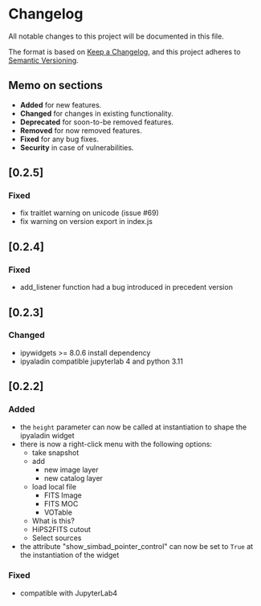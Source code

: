 # Changelog

All notable changes to this project will be documented in this file.

The format is based on [Keep a Changelog](https://keepachangelog.com/en/1.0.0/),
and this project adheres to [Semantic Versioning](https://semver.org/spec/v2.0.0.html).

## Memo on sections

* **Added** for new features.
* **Changed** for changes in existing functionality.
* **Deprecated** for soon-to-be removed features.
* **Removed** for now removed features.
* **Fixed** for any bug fixes.
* **Security** in case of vulnerabilities.

## [0.2.5]

### Fixed

* fix traitlet warning on unicode (issue #69)
* fix warning on version export in index.js

## [0.2.4]

### Fixed

* add_listener function had a bug introduced in precedent version

## [0.2.3]

### Changed

* ipywidgets >= 8.0.6 install dependency
* ipyaladin compatible jupyterlab 4 and python 3.11

## [0.2.2]

### Added

* the `height` parameter can now be called at instantiation to shape the ipyaladin widget 
* there is now a right-click menu with the following options:
  * take snapshot
  * add
    * new image layer
    * new catalog layer
  *  load local file
     * FITS Image
     * FITS MOC
     * VOTable
  * What is this?
  * HiPS2FITS cutout
  * Select sources
* the attribute "show_simbad_pointer_control" can now be set to `True` at the instantiation of the widget

### Fixed

* compatible with JupyterLab4
